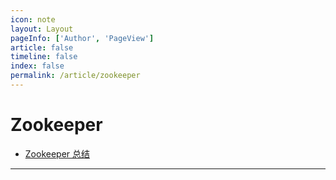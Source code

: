 ```yaml
---
icon: note
layout: Layout
pageInfo: ['Author', 'PageView']
article: false
timeline: false
index: false
permalink: /article/zookeeper
---
```


# Zookeeper
- [Zookeeper 总结](./zookeeper-summary.md)

---